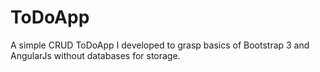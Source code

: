 # ToDoApp
A simple CRUD ToDoApp I developed to grasp basics of Bootstrap 3 and AngularJs without databases for storage. 


